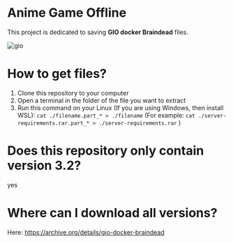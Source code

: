 # Anime Game Offline

This project is dedicated to saving **GIO docker Braindead** files.

![gio](https://repository-images.githubusercontent.com/683722200/c74d3ae8-01ac-4c39-8b85-c69f4818c7e0)

# How to get files?

1. Clone this repository to your computer
2. Open a terminal in the folder of the file you want to extract
3. Run this command on your Linux (If you are using Windows, then install WSL): `cat ./filename.part_* > ./filename` (For example: `cat ./server-requirements.rar.part_* > ./server-requirements.rar` )

# Does this repository only contain version 3.2?
yes

# Where can I download all versions?
Here: https://archive.org/details/gio-docker-braindead
